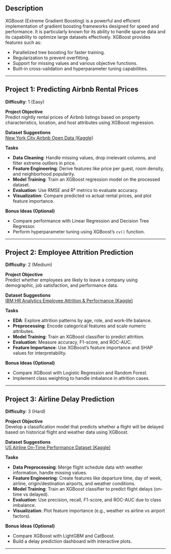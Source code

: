 ## Description

XGBoost (Extreme Gradient Boosting) is a powerful and efficient implementation of gradient boosting frameworks designed for speed and performance. It is particularly known for its ability to handle sparse data and its capability to optimize large datasets effectively. XGBoost provides features such as:

- Parallelized tree boosting for faster training.  
- Regularization to prevent overfitting.  
- Support for missing values and various objective functions.  
- Built-in cross-validation and hyperparameter tuning capabilities.  

---

## Project 1: Predicting Airbnb Rental Prices  
**Difficulty**: 1 (Easy)  

**Project Objective**  
Predict nightly rental prices of Airbnb listings based on property characteristics, location, and host attributes using XGBoost regression.  

**Dataset Suggestions**  
[New York City Airbnb Open Data (Kaggle)](https://www.kaggle.com/datasets/dgomonov/new-york-city-airbnb-open-data)  

**Tasks**  
- **Data Cleaning**: Handle missing values, drop irrelevant columns, and filter extreme outliers in price.  
- **Feature Engineering**: Derive features like price per guest, room density, and neighborhood popularity.  
- **Model Training**: Train an XGBoost regression model on the processed dataset.  
- **Evaluation**: Use RMSE and R² metrics to evaluate accuracy.  
- **Visualization**: Compare predicted vs actual rental prices, and plot feature importance.  

**Bonus Ideas (Optional)**  
- Compare performance with Linear Regression and Decision Tree Regressor.  
- Perform hyperparameter tuning using XGBoost’s `cv()` function.  

---

## Project 2: Employee Attrition Prediction  
**Difficulty**: 2 (Medium)  

**Project Objective**  
Predict whether employees are likely to leave a company using demographic, job satisfaction, and performance data.  

**Dataset Suggestions**  
[IBM HR Analytics Employee Attrition & Performance (Kaggle)](https://www.kaggle.com/datasets/pavansubhasht/ibm-hr-analytics-attrition-dataset)  

**Tasks**  
- **EDA**: Explore attrition patterns by age, role, and work-life balance.  
- **Preprocessing**: Encode categorical features and scale numeric attributes.  
- **Model Training**: Train an XGBoost classifier to predict attrition.  
- **Evaluation**: Measure accuracy, F1-score, and ROC-AUC.  
- **Feature Importance**: Use XGBoost’s feature importance and SHAP values for interpretability.  

**Bonus Ideas (Optional)**  
- Compare XGBoost with Logistic Regression and Random Forest.  
- Implement class weighting to handle imbalance in attrition cases.  

---

## Project 3: Airline Delay Prediction  
**Difficulty**: 3 (Hard)  

**Project Objective**  
Develop a classification model that predicts whether a flight will be delayed based on historical flight and weather data using XGBoost.  

**Dataset Suggestions**  
[US Airline On-Time Performance Dataset (Kaggle)](https://www.kaggle.com/datasets/usdot/flight-delays)  

**Tasks**  
- **Data Preprocessing**: Merge flight schedule data with weather information, handle missing values.  
- **Feature Engineering**: Create features like departure time, day of week, airline, origin/destination airports, and weather conditions.  
- **Model Training**: Train an XGBoost classifier to predict flight delays (on-time vs delayed).  
- **Evaluation**: Use precision, recall, F1-score, and ROC-AUC due to class imbalance.  
- **Visualization**: Plot feature importance (e.g., weather vs airline vs airport factors).  

**Bonus Ideas (Optional)**  
- Compare XGBoost with LightGBM and CatBoost.  
- Build a delay prediction dashboard with interactive plots.  

---
